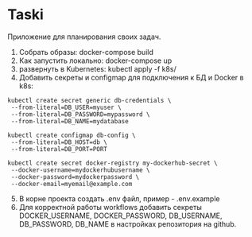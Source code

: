 # Taski

Приложение для планирования своих задач.

1. Cобрать образы: docker-compose build
2. Как запустить локально: docker-compose up
3. развернуть в Kubernetes: kubectl apply -f k8s/
4. Добавить секреты и configmap для подключения к БД и Docker в k8s:

```
kubectl create secret generic db-credentials \
 --from-literal=DB_USER=myuser \
 --from-literal=DB_PASSWORD=mypassword \
 --from-literal=DB_NAME=mydatabase
```

```
kubectl create configmap db-config \
 --from-literal=DB_HOST=db \
 --from-literal=DB_PORT=PORT
```

```
kubectl create secret docker-registry my-dockerhub-secret \
 --docker-username=mydockerhubusername \
 --docker-password=mydockerpassword \
 --docker-email=myemail@example.com
```

5.  В корне проекта создать .env файл, пример - .env.example
6.  Для корректной работы workflows добавить секреты DOCKER_USERNAME, DOCKER_PASSWORD, DB_USERNAME, DB_PASSWORD, DB_NAME в настройках репозитория на github.
